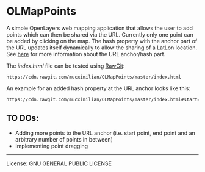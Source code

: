 # OLMapPoints
A simple OpenLayers web mapping application that allows the user to add points which can then be shared via the URL. Currently only one point can be added by clicking on the map. The hash property with the anchor part of the URL updates itself dynamically to allow the sharing of a LatLon location. See [here](http://www.w3schools.com/jsref/obj_location.asp) for more information about the URL anchor/hash part.

The *index.html* file can be tested using [RawGit](https://cdn.rawgit.com/mucximilian/OLMapPoints/master/index.html):

    https://cdn.rawgit.com/mucximilian/OLMapPoints/master/index.html

An example for an added hash property at the URL anchor looks like this:

    https://cdn.rawgit.com/mucximilian/OLMapPoints/master/index.html#start=11.57557,48.13717

## TO DOs:
* Adding more points to the URL anchor (i.e. start point, end point and an arbitrary number of points in between)
* Implementing point dragging

* * *
License: GNU GENERAL PUBLIC LICENSE
